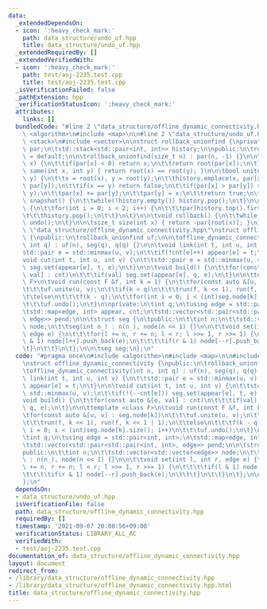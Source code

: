 ```yaml
---
data:
  _extendedDependsOn:
  - icon: ':heavy_check_mark:'
    path: data_structure/undo_uf.hpp
    title: data_structure/undo_uf.hpp
  _extendedRequiredBy: []
  _extendedVerifiedWith:
  - icon: ':heavy_check_mark:'
    path: test/aoj-2235.test.cpp
    title: test/aoj-2235.test.cpp
  _isVerificationFailed: false
  _pathExtension: hpp
  _verificationStatusIcon: ':heavy_check_mark:'
  attributes:
    links: []
  bundledCode: "#line 2 \"data_structure/offline_dynamic_connectivity.hpp\"\n#include\
    \ <algorithm>\n#include <map>\n\n#line 2 \"data_structure/undo_uf.hpp\"\n#include\
    \ <stack>\n#include <vector>\n\nstruct rollback_unionfind {\nprivate:\n\tstd::vector<int>\
    \ par;\n\tstd::stack<std::pair<int, int>> history;\n\npublic:\n\trollback_unionfind()\
    \ = default;\n\n\trollback_unionfind(size_t n) : par(n, -1) {}\n\n\tint root(int\
    \ x) {\n\t\tif(par[x] < 0) return x;\n\t\treturn root(par[x]);\n\t}\n\n\tbool\
    \ same(int x, int y) { return root(x) == root(y); }\n\n\tbool unite(int x, int\
    \ y) {\n\t\tx = root(x), y = root(y);\n\t\thistory.emplace(x, par[x]);\n\t\thistory.emplace(y,\
    \ par[y]);\n\t\tif(x == y) return false;\n\t\tif(par[x] > par[y]) std::swap(x,\
    \ y);\n\t\tpar[x] += par[y];\n\t\tpar[y] = x;\n\t\treturn true;\n\t}\n\n\tvoid\
    \ snapshot() {\n\t\twhile(!history.empty()) history.pop();\n\t}\n\n\tvoid undo()\
    \ {\n\t\tfor(int i = 0; i < 2; i++) {\n\t\t\tpar[history.top().first] = history.top().second;\n\
    \t\t\thistory.pop();\n\t\t}\n\t}\n\n\tvoid rollback() {\n\t\twhile(!history.empty())\
    \ undo();\n\t}\n\n\tsize_t size(int x) { return -par[root(x)]; }\n};\n#line 6\
    \ \"data_structure/offline_dynamic_connectivity.hpp\"\nstruct offline_dynamic_connectivity\
    \ {\npublic:\n\trollback_unionfind uf;\n\n\toffline_dynamic_connectivity(int n,\
    \ int q) : uf(n), seg(q), q(q) {}\n\n\tvoid link(int t, int u, int v) {\n\t\t\
    std::pair e = std::minmax(u, v);\n\t\tif(!cnt[e]++) appear[e] = t;\n\t}\n\n\t\
    void cut(int t, int u, int v) {\n\t\tstd::pair e = std::minmax(u, v);\n\t\tif(!(--cnt[e]))\
    \ seg.set(appear[e], t, e);\n\t}\n\n\tvoid build() {\n\t\tfor(const auto &[e,\
    \ val] : cnt)\n\t\t\tif(val) seg.set(appear[e], q, e);\n\t}\n\n\ttemplate <class\
    \ F>\n\tvoid run(const F &f, int k = 1) {\n\t\tfor(const auto &[u, v] : seg.node[k])\n\
    \t\t\tuf.unite(u, v);\n\t\tif(k < q)\n\t\t\trun(f, k << 1), run(f, k << 1 | 1);\n\
    \t\telse\n\t\t\tf(k - q);\n\t\tfor(int i = 0; i < (int)seg.node[k].size(); i++)\n\
    \t\t\tuf.undo();\n\t}\n\nprivate:\n\tint q;\n\tusing edge = std::pair<int, int>;\n\
    \tstd::map<edge, int> appear, cnt;\n\tstd::vector<std::pair<std::pair<int, int>,\
    \ edge>> pend;\n\n\tstruct seg {\n\tpublic:\n\t\tint n;\n\t\tstd::vector<std::vector<edge>>\
    \ node;\n\t\tseg(int n_) : n(n_), node(n << 1) {}\n\n\t\tvoid set(int l, int r,\
    \ edge e) {\n\t\t\tfor(l += n, r += n; l < r; l >>= 1, r >>= 1) {\n\t\t\t\tif(l\
    \ & 1) node[l++].push_back(e);\n\t\t\t\tif(r & 1) node[--r].push_back(e);\n\t\t\
    \t}\n\t\t}\n\t};\n\n\tseg seg;\n};\n"
  code: "#pragma once\n#include <algorithm>\n#include <map>\n\n#include \"data_structure/undo_uf.hpp\"\
    \nstruct offline_dynamic_connectivity {\npublic:\n\trollback_unionfind uf;\n\n\
    \toffline_dynamic_connectivity(int n, int q) : uf(n), seg(q), q(q) {}\n\n\tvoid\
    \ link(int t, int u, int v) {\n\t\tstd::pair e = std::minmax(u, v);\n\t\tif(!cnt[e]++)\
    \ appear[e] = t;\n\t}\n\n\tvoid cut(int t, int u, int v) {\n\t\tstd::pair e =\
    \ std::minmax(u, v);\n\t\tif(!(--cnt[e])) seg.set(appear[e], t, e);\n\t}\n\n\t\
    void build() {\n\t\tfor(const auto &[e, val] : cnt)\n\t\t\tif(val) seg.set(appear[e],\
    \ q, e);\n\t}\n\n\ttemplate <class F>\n\tvoid run(const F &f, int k = 1) {\n\t\
    \tfor(const auto &[u, v] : seg.node[k])\n\t\t\tuf.unite(u, v);\n\t\tif(k < q)\n\
    \t\t\trun(f, k << 1), run(f, k << 1 | 1);\n\t\telse\n\t\t\tf(k - q);\n\t\tfor(int\
    \ i = 0; i < (int)seg.node[k].size(); i++)\n\t\t\tuf.undo();\n\t}\n\nprivate:\n\
    \tint q;\n\tusing edge = std::pair<int, int>;\n\tstd::map<edge, int> appear, cnt;\n\
    \tstd::vector<std::pair<std::pair<int, int>, edge>> pend;\n\n\tstruct seg {\n\t\
    public:\n\t\tint n;\n\t\tstd::vector<std::vector<edge>> node;\n\t\tseg(int n_)\
    \ : n(n_), node(n << 1) {}\n\n\t\tvoid set(int l, int r, edge e) {\n\t\t\tfor(l\
    \ += n, r += n; l < r; l >>= 1, r >>= 1) {\n\t\t\t\tif(l & 1) node[l++].push_back(e);\n\
    \t\t\t\tif(r & 1) node[--r].push_back(e);\n\t\t\t}\n\t\t}\n\t};\n\n\tseg seg;\n\
    };\n"
  dependsOn:
  - data_structure/undo_uf.hpp
  isVerificationFile: false
  path: data_structure/offline_dynamic_connectivity.hpp
  requiredBy: []
  timestamp: '2021-09-07 20:08:56+09:00'
  verificationStatus: LIBRARY_ALL_AC
  verifiedWith:
  - test/aoj-2235.test.cpp
documentation_of: data_structure/offline_dynamic_connectivity.hpp
layout: document
redirect_from:
- /library/data_structure/offline_dynamic_connectivity.hpp
- /library/data_structure/offline_dynamic_connectivity.hpp.html
title: data_structure/offline_dynamic_connectivity.hpp
---
```

